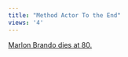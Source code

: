 ```yaml
---
title: "Method Actor To the End"
views: '4'
---
```

<p><a href="http://www.hollywoodreporter.com/thr/article_display.jsp?vnu_content_id=1000562441">Marlon Brando dies at 80.</a></p>
